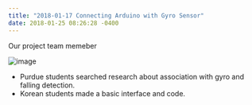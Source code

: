```yaml
---
title: "2018-01-17 Connecting Arduino with Gyro Sensor"
date: 2018-01-25 08:26:28 -0400
---
```


Our project team memeber 

![image](https://user-images.githubusercontent.com/33784135/52068651-1107a780-254b-11e9-94f7-b59111888224.png)

- Purdue students searched research about association with gyro and falling detection.
- Korean students made a basic interface and code.
